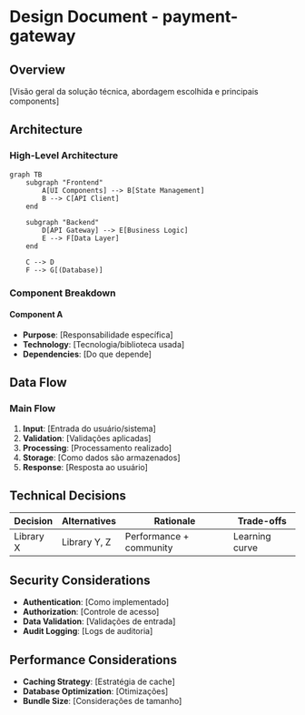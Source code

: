 # Design Document - payment-gateway

## Overview

[Visão geral da solução técnica, abordagem escolhida e principais components]

## Architecture

### High-Level Architecture

```mermaid
graph TB
    subgraph "Frontend"
        A[UI Components] --> B[State Management]
        B --> C[API Client]
    end

    subgraph "Backend"
        D[API Gateway] --> E[Business Logic]
        E --> F[Data Layer]
    end

    C --> D
    F --> G[(Database)]
```

### Component Breakdown

#### Component A

- **Purpose**: [Responsabilidade específica]
- **Technology**: [Tecnologia/biblioteca usada]
- **Dependencies**: [Do que depende]

## Data Flow

### Main Flow

1. **Input**: [Entrada do usuário/sistema]
2. **Validation**: [Validações aplicadas]
3. **Processing**: [Processamento realizado]
4. **Storage**: [Como dados são armazenados]
5. **Response**: [Resposta ao usuário]

## Technical Decisions

| Decision  | Alternatives | Rationale               | Trade-offs     |
| --------- | ------------ | ----------------------- | -------------- |
| Library X | Library Y, Z | Performance + community | Learning curve |

## Security Considerations

- **Authentication**: [Como implementado]
- **Authorization**: [Controle de acesso]
- **Data Validation**: [Validações de entrada]
- **Audit Logging**: [Logs de auditoria]

## Performance Considerations

- **Caching Strategy**: [Estratégia de cache]
- **Database Optimization**: [Otimizações]
- **Bundle Size**: [Considerações de tamanho]
